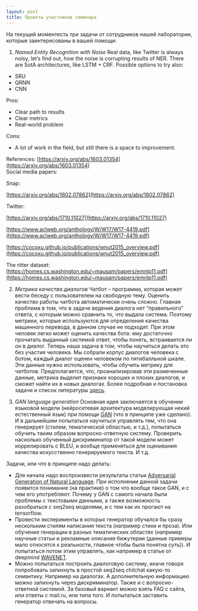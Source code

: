 ```yaml
---
layout: post
title: Проекты учаcтников семинара
---
```


На текущий моментесть три задачи от сотрудников нашей лаборатории, которые заинтересованы в вашей помощи:

1) *Named Entity Recognition with Noise*
Real data, like Twitter is always noisy, let’s find out, how the noise is corrupting results of NER.
There are SotA architectures, like LSTM + CRF. 
Possible options to try also: 
* SRU
* QRNN
* CNN

Pros: 
* Clear path to results
* Clear metrics
* Real-world problem

Cons:
* A lot of work in the field, but still there is a space to improvement.

References:
[https://arxiv.org/abs/1603.01354](https://arxiv.org/abs/1603.01354)
</br>
Social media papers:

Snap:

[https://arxiv.org/abs/1802.07862](https://arxiv.org/abs/1802.07862)

Twitter:

[https://arxiv.org/abs/1710.11027](https://arxiv.org/abs/1710.11027)

[https://www.aclweb.org/anthology/W/W17/W17-4419.pdf](https://www.aclweb.org/anthology/W/W17/W17-4419.pdf)

[https://cocoxu.github.io/publications/wnut2015_overview.pdf](https://cocoxu.github.io/publications/wnut2015_overview.pdf)

The ritter dataset: [https://homes.cs.washington.edu/~mausam/papers/emnlp11.pdf](https://homes.cs.washington.edu/~mausam/papers/emnlp11.pdf)


2) *Метрика качества диалогов*
Чатбот – программа, которая может вести беседу с пользователем на свободную тему. Оценить качество работы чатбота автоматически очень сложно. Главная проблема в том, что в задаче ведения диалога нет “правильного” ответа, с которым можно сравнить то, что выдала система. Поэтому метрики, которые используются для определения качества машинного перевода, в данном случае не подходят. 
При этом человек легко может оценить качества бота: ему достаточно прочитать выданный системой ответ, чтобы понять, встраивается ли он в диалог. Теперь наша задача в том, чтобы научиться делать это без участия человека. Мы собрали корпус диалогов человека с ботом, каждый диалог оценен человеком по пятибалльной шкале. Эти данные нужно использовать, чтобы обучить метрику для чатботов. Предполагается, что, проанализировав эти размеченные данные, метрика выделит признаки хороших и плохих диалогов, и сможет найти их в новых диалогах.
Более подробная и постановка задачи и список литературы [здесь](https://drive.google.com/open?id=1YzBqvrvMD_6HRZumZsadzxwnCyP-c1Bd).

3) *GAN language generation*
Основная идея заключается в обучении языковой модели (нейросетевая архитектура моделирующая некий естественный язык) при помощи [GAN](https://arxiv.org/pdf/1406.2661.pdf) (что в принципе уже сделано). И в дальнейшем попытаться научиться управлять тем, что она генерирует (стилем, тематической областью, и т.д.), попытаться обучить таким образом вопросно-ответную систему. Проверить насколько обученный дискриминатор от такой модели может коррелировать с BLEU, и вообще применяться для оценивания качества искусственно генерируемого текста. И т.д. 

Задачи, или что в принципе надо делать:
* Для начала надо воспроизвести результаты статьи [Adversarial Generation of Natural Language](https://arxiv.org/pdf/1705.10929v1.pdf). При исполнении данной задачи появится понимание (на практике) о том что вообще такое GAN, и с чем его употребляют. Почему у GAN с самого начала были проблемы с текстовыми данными, а также возможность разобраться с seq2seq моделями, и с тем как их прогают на tensorflow.
* Провести эксперименты в которых генератор обучался бы сразу нескольким стилям написания текста (например стихи и проза). Или обучение генерации в разных тематических областях (например научные статьи и рекламные описания бижутерии (данные примеры мало относятся к реальности, главное чтобы была понятна суть)). И попытаться потом этим управлять, как например в статье от deepmind [WAVENET](https://arxiv.org/pdf/1609.03499.pdf).
* Можно попытаться построить диалоговую систему, иначе говоря попробовать запихнуть в простой seq2seq chilchat какую-то семантику. Например на диалогах. А дополнительную информацию можно запихнуть через дискриминатор. Также и с вопросно-ответной системой. За базовый вариант можно взять FAQ с сайта, или ответы с mail.ru, или типа того. И попытаться заставить генератор отвечать на вопросы. 


